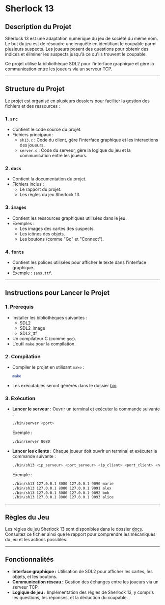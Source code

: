 # Sherlock 13

## Description du Projet
Sherlock 13 est une adaptation numérique du jeu de société du même nom. Le but du jeu est de résoudre une enquête en identifiant le coupable parmi plusieurs suspects. Les joueurs posent des questions pour obtenir des indices et éliminer les suspects jusqu'à ce qu'ils trouvent le coupable.

Ce projet utilise la bibliothèque SDL2 pour l'interface graphique et gère la communication entre les joueurs via un serveur TCP.

---

## Structure du Projet

Le projet est organisé en plusieurs dossiers pour faciliter la gestion des fichiers et des ressources :

### 1. **`src`**
   - Contient le code source du projet.
   - Fichiers principaux :
     - `sh13.c` : Code du client, gère l'interface graphique et les interactions des joueurs.
     - `server.c` : Code du serveur, gère la logique du jeu et la communication entre les joueurs.

### 2. **`docs`**
   - Contient la documentation du projet.
   - Fichiers inclus :
     - Le rapport du projet.
     - Les règles du jeu Sherlock 13.

### 3. **`images`**
   - Contient les ressources graphiques utilisées dans le jeu.
   - Exemples :
     - Les images des cartes des suspects.
     - Les icônes des objets.
     - Les boutons (comme "Go" et "Connect").

### 4. **`fonts`**
   - Contient les polices utilisées pour afficher le texte dans l'interface graphique.
   - Exemple : `sans.ttf`.

---

## Instructions pour Lancer le Projet

### 1. **Prérequis**
   - Installer les bibliothèques suivantes :
     - SDL2
     - SDL2_image
     - SDL2_ttf
   - Un compilateur C (comme `gcc`).
   - L'outil `make` pour la compilation.

### 2. **Compilation**
   - Compiler le projet en utilisant `make` :
     ```bash
     make
     ```
   - Les exécutables seront générés dans le dossier [bin](http://_vscodecontentref_/0).

### 3. **Exécution**
   - **Lancer le serveur :**
     Ouvrir un terminal et exécuter la commande suivante :
     ```bash
     ./bin/server <port>
     ```
     Exemple :
     ```bash
     ./bin/server 8080
     ```

   - **Lancer les clients :**
     Chaque joueur doit ouvrir un terminal et exécuter la commande suivante :
     ```bash
     ./bin/sh13 <ip_serveur> <port_serveur> <ip_client> <port_client> <nom_joueur>
     ```
     Exemple :
     ```bash
     ./bin/sh13 127.0.0.1 8080 127.0.0.1 9090 marie
     ./bin/sh13 127.0.0.1 8080 127.0.0.1 9091 alex
     ./bin/sh13 127.0.0.1 8080 127.0.0.1 9092 bob
     ./bin/sh13 127.0.0.1 8080 127.0.0.1 9093 alice
     ```

---

## Règles du Jeu
Les règles du jeu Sherlock 13 sont disponibles dans le dossier [docs](http://_vscodecontentref_/0). Consultez ce fichier ainsi que le rapport pour comprendre les mécaniques du jeu et les actions possibles.

---

## Fonctionnalités
- **Interface graphique :** Utilisation de SDL2 pour afficher les cartes, les objets, et les boutons.
- **Communication réseau :** Gestion des échanges entre les joueurs via un serveur TCP.
- **Logique de jeu :** Implémentation des règles de Sherlock 13, y compris les questions, les réponses, et la déduction du coupable.
